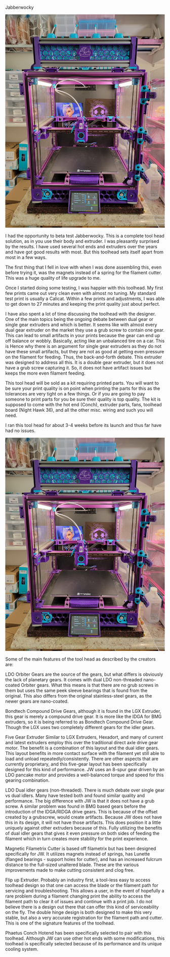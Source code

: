 Jabberwocky

![Alt text]( https://github.com/TheKittieKatt/Information-Insights/blob/main/Toolhead%20Testing/Unofficial/Jabberwocky/20250316_140645.jpg)

I had the opportunity to beta test Jabberwocky.  This is a complete tool head solution, as in you use their body and extruder.   I was pleasantly surprised by the results.   I have used several hot ends and extruders over the years and have got good results with most.   But this toolhead sets itself apart from most in a few ways.  

The first thing that I fell in love with when I was done assembling this, even before trying it, was the magnets instead of a spring for the filament cutter.   This was a huge quality of life upgrade to me.

Once I started doing some testing, I was happier with this toolhead.   My first few prints came out very clean even with almost no tuning.    My standard test print is usually a Calicat.   Within a few prints and adjustments, I was able to get down to 27 minutes and keeping the print quality just about perfect.    

I have also spent a lot of time discussing the toolhead with the designer.   One of the main topics being the ongoing debate between dual gear or single gear extruders and which is better.   It seems like with almost every dual gear extruder on the market they use a grub screw to contain one gear.   This can lead to small artifacts in your prints because the gear can end up off balance or wobbly.  Basically, acting like an unbalanced tire on a car.   This is   Hence why there is an argument for single gear extruders as they do not have these small artifacts, but they are not as good at getting even pressure on the filament for feeding.   Thus, the back-and-forth debate.    This extruder was designed to address all this.  It is a double gear extruder, but it does not have a grub screw capturing it.   So, it does not have artifact issues but keeps the more even filament feeding.  

This tool head will be sold as a kit requiring printed parts.   You will want to be sure your print quality is on point when printing the parts for this as the tolerances are very tight on a few things.  Or if you are going to pay someone to print parts for you be sure their quality is top quality.   The kit is supposed to come with the hot end (Conch), extruder parts, fans, toolhead board (Night Hawk 36), and all the other misc. wiring and such you will need. 

I ran this tool head for about 3-4 weeks before its launch and thus far have had no issues.   

![Alt text]( https://github.com/TheKittieKatt/Information-Insights/blob/main/Toolhead%20Testing/Unofficial/Jabberwocky/20250316_140645.jpg)

Some of the main features of the tool head as described by the creators are:

LDO Orbiter Gears are the source of the gears, but what differs is obviously the lack of planetary gears.  It comes with dual LDO non-threaded nano-coated Orbiter gears. What this means is that there are no grub screws in them but uses the same peek sleeve bearings that is found from the original.  This also differs from the original stainless-steel gears, as the newer gears are nano-coated. 

Bondtech Compound Drive Gears, although it is found in the LGX Extruder, this gear is merely a compound drive gear.  It is more like the IDGA for BMG extruders, so it is being referred to as Bondtech Compound Drive Gear.  Though the LGX uses two completely different gears for the idler gears. 

Five Gear Extruder Similar to LGX Extruders, Hexadort, and many of current and latest extruders employ this over the traditional direct axle drive gear motor. The benefit is a combination of this layout and the dual idler gears. This layout benefits in more contact surface with the filament yet still able to load and unload repeatedly/consistently. There are other aspects that are currently proprietary, and this five-gear layout has been specifically designed for this kind of performance.  JW uses an 8-spur gear driven by an LDO pancake motor and provides a well-balanced torque and speed for this gearing combination.

LDO Dual idler gears (non-threaded).  There is much debate over single gear vs dual idlers. Many have tested both and found similar quality and performance. The big difference with JW is that it does not have a grub screw. A similar problem was found in BMG based gears before the introduction of the IDGA/RIDGA drive gears. This is because of the offset created by a grubscrew, would create artifacts. Because JW does not have this in its design, it will not have those artifacts. This does position it a little uniquely against other extruders because of this.  Fully utilizing the benefits of dual idler gears that gives it even pressure on both sides of feeding the filament which in turn creates more stability for the print experience. 

Magnetic Filametrix Cutter is based off filametrix but has been designed specifically for JW.  It utilizes magnets instead of springs, has Lunette (flanged bearings - support holes for cutter), and has an increased fulcrum distance to the full-sized unaltered blade.  These are the various improvements made to make cutting consistent and clog free. 

Flip up Extruder.  Probably an industry first, a tool-less easy to access toolhead design so that one can access the blade or the filament path for servicing and troubleshooting. This allows a user, in the event of hopefully a rare problem during a filament changing print the ability to access the filament path to clear it of issues and continue with a print job.  I do not believe there is a design out there that can offer this kind of serviceability on the fly. The double hinge design is both designed to make this very stable, but also a very accurate registration for the filament path and cutter. This is one of the signature features of the toolhead. 

Phaetus Conch Hotend has been specifically selected to pair with this toolhead. Although JW can use other hot ends with some modifications, this toolhead is specifically selected because of its performance and its unique cooling system.
